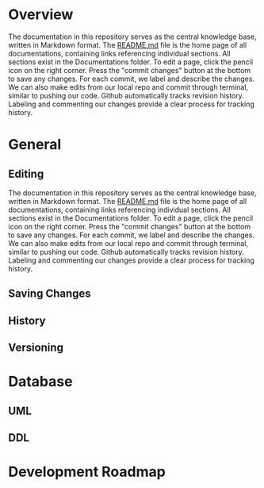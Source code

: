 # Overview
The documentation in this repository serves as the central knowledge base, written in Markdown format. The [README.md](http://readme.md/) file is the home page of all documentations, containing links referencing individual sections. All sections exist in the Documentations folder. To edit a page, click the pencil icon on the right corner. Press the "commit changes" button at the bottom to save any changes. For each commit, we label and describe the changes. We can also make edits from our local repo and commit through terminal, similar to pushing our code. Github automatically tracks revision history. Labeling and commenting our changes provide a clear process for tracking history.

# General 
## Editing 
The documentation in this repository serves as the central knowledge base, written in Markdown format. The [README.md](http://readme.md/) file is the home page of all documentations, containing links referencing individual sections. All sections exist in the Documentations folder. To edit a page, click the pencil icon on the right corner. Press the "commit changes" button at the bottom to save any changes. For each commit, we label and describe the changes. We can also make edits from our local repo and commit through terminal, similar to pushing our code. Github automatically tracks revision history. Labeling and commenting our changes provide a clear process for tracking history.

## Saving Changes

## History

## Versioning

# Database
## UML
## DDL

# Development Roadmap



